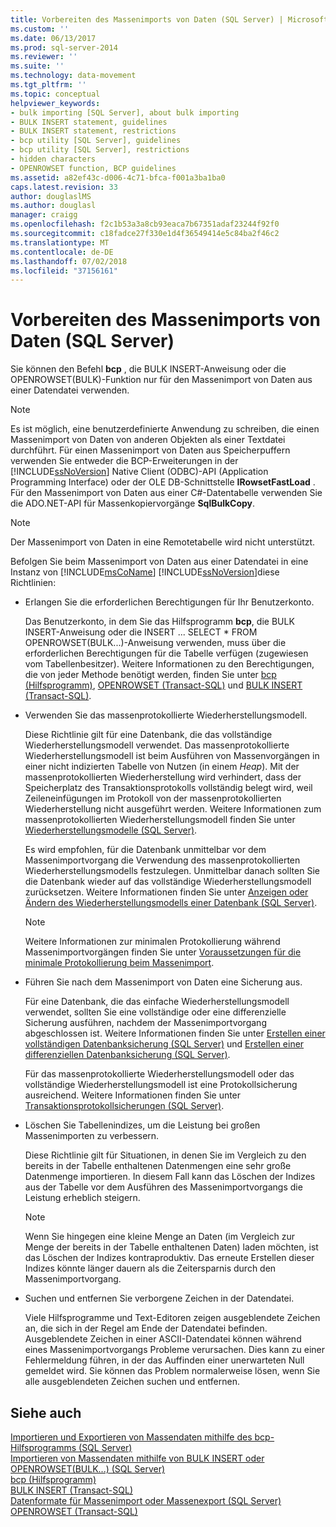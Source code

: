 ```yaml
---
title: Vorbereiten des Massenimports von Daten (SQL Server) | Microsoft-Dokumentation
ms.custom: ''
ms.date: 06/13/2017
ms.prod: sql-server-2014
ms.reviewer: ''
ms.suite: ''
ms.technology: data-movement
ms.tgt_pltfrm: ''
ms.topic: conceptual
helpviewer_keywords:
- bulk importing [SQL Server], about bulk importing
- BULK INSERT statement, guidelines
- BULK INSERT statement, restrictions
- bcp utility [SQL Server], guidelines
- bcp utility [SQL Server], restrictions
- hidden characters
- OPENROWSET function, BCP guidelines
ms.assetid: a82ef43c-d006-4c71-bfca-f001a3ba1ba0
caps.latest.revision: 33
author: douglaslMS
ms.author: douglasl
manager: craigg
ms.openlocfilehash: f2c1b53a3a8cb93eaca7b67351adaf23244f92f0
ms.sourcegitcommit: c18fadce27f330e1d4f36549414e5c84ba2f46c2
ms.translationtype: MT
ms.contentlocale: de-DE
ms.lasthandoff: 07/02/2018
ms.locfileid: "37156161"
---
```

# <a name="prepare-to-bulk-import-data-sql-server"></a>Vorbereiten des Massenimports von Daten (SQL Server)
  Sie können den Befehl **bcp** , die BULK INSERT-Anweisung oder die OPENROWSET(BULK)-Funktion nur für den Massenimport von Daten aus einer Datendatei verwenden.  
  
> [!NOTE]  
>  Es ist möglich, eine benutzerdefinierte Anwendung zu schreiben, die einen Massenimport von Daten von anderen Objekten als einer Textdatei durchführt. Für einen Massenimport von Daten aus Speicherpuffern verwenden Sie entweder die BCP-Erweiterungen in der [!INCLUDE[ssNoVersion](../../includes/ssnoversion-md.md)] Native Client (ODBC)-API (Application Programming Interface) oder der OLE DB-Schnittstelle **IRowsetFastLoad** .  Für den Massenimport von Daten aus einer C#-Datentabelle verwenden Sie die ADO.NET-API für Massenkopiervorgänge **SqlBulkCopy**.  
  
> [!NOTE]  
>  Der Massenimport von Daten in eine Remotetabelle wird nicht unterstützt.  
  
 Befolgen Sie beim Massenimport von Daten aus einer Datendatei in eine Instanz von [!INCLUDE[msCoName](../../includes/msconame-md.md)] [!INCLUDE[ssNoVersion](../../includes/ssnoversion-md.md)]diese Richtlinien:  
  
-   Erlangen Sie die erforderlichen Berechtigungen für Ihr Benutzerkonto.  
  
     Das Benutzerkonto, in dem Sie das Hilfsprogramm **bcp**, die BULK INSERT-Anweisung oder die INSERT ... SELECT * FROM OPENROWSET(BULK...)-Anweisung verwenden, muss über die erforderlichen Berechtigungen für die Tabelle verfügen (zugewiesen vom Tabellenbesitzer). Weitere Informationen zu den Berechtigungen, die von jeder Methode benötigt werden, finden Sie unter [bcp (Hilfsprogramm)](../../tools/bcp-utility.md), [OPENROWSET &#40;Transact-SQL&#41;](/sql/t-sql/functions/openrowset-transact-sql) und [BULK INSERT &#40;Transact-SQL&#41;](/sql/t-sql/statements/bulk-insert-transact-sql).  
  
-   Verwenden Sie das massenprotokollierte Wiederherstellungsmodell.  
  
     Diese Richtlinie gilt für eine Datenbank, die das vollständige Wiederherstellungsmodell verwendet. Das massenprotokollierte Wiederherstellungsmodell ist beim Ausführen von Massenvorgängen in einer nicht indizierten Tabelle von Nutzen (in einem *Heap*). Mit der massenprotokollierten Wiederherstellung wird verhindert, dass der Speicherplatz des Transaktionsprotokolls vollständig belegt wird, weil Zeileneinfügungen im Protokoll von der massenprotokollierten Wiederherstellung nicht ausgeführt werden. Weitere Informationen zum massenprotokollierten Wiederherstellungsmodell finden Sie unter [Wiederherstellungsmodelle &#40;SQL Server&#41;](../backup-restore/recovery-models-sql-server.md).  
  
     Es wird empfohlen, für die Datenbank unmittelbar vor dem Massenimportvorgang die Verwendung des massenprotokollierten Wiederherstellungsmodells festzulegen. Unmittelbar danach sollten Sie die Datenbank wieder auf das vollständige Wiederherstellungsmodell zurücksetzen. Weitere Informationen finden Sie unter [Anzeigen oder Ändern des Wiederherstellungsmodells einer Datenbank &#40;SQL Server&#41;](../backup-restore/view-or-change-the-recovery-model-of-a-database-sql-server.md).  
  
    > [!NOTE]  
    >  Weitere Informationen zur minimalen Protokollierung während Massenimportvorgängen finden Sie unter [Voraussetzungen für die minimale Protokollierung beim Massenimport](prerequisites-for-minimal-logging-in-bulk-import.md).  
  
-   Führen Sie nach dem Massenimport von Daten eine Sicherung aus.  
  
     Für eine Datenbank, die das einfache Wiederherstellungsmodell verwendet, sollten Sie eine vollständige oder eine differenzielle Sicherung ausführen, nachdem der Massenimportvorgang abgeschlossen ist. Weitere Informationen finden Sie unter [Erstellen einer vollständigen Datenbanksicherung &#40;SQL Server&#41;](../backup-restore/create-a-full-database-backup-sql-server.md) und [Erstellen einer differenziellen Datenbanksicherung &#40;SQL Server&#41;](../backup-restore/create-a-differential-database-backup-sql-server.md).  
  
     Für das massenprotokollierte Wiederherstellungsmodell oder das vollständige Wiederherstellungsmodell ist eine Protokollsicherung ausreichend. Weitere Informationen finden Sie unter [Transaktionsprotokollsicherungen &#40;SQL Server&#41;](../backup-restore/transaction-log-backups-sql-server.md).  
  
-   Löschen Sie Tabellenindizes, um die Leistung bei großen Massenimporten zu verbessern.  
  
     Diese Richtlinie gilt für Situationen, in denen Sie im Vergleich zu den bereits in der Tabelle enthaltenen Datenmengen eine sehr große Datenmenge importieren. In diesem Fall kann das Löschen der Indizes aus der Tabelle vor dem Ausführen des Massenimportvorgangs die Leistung erheblich steigern.  
  
    > [!NOTE]  
    >  Wenn Sie hingegen eine kleine Menge an Daten (im Vergleich zur Menge der bereits in der Tabelle enthaltenen Daten) laden möchten, ist das Löschen der Indizes kontraproduktiv. Das erneute Erstellen dieser Indizes könnte länger dauern als die Zeitersparnis durch den Massenimportvorgang.  
  
-   Suchen und entfernen Sie verborgene Zeichen in der Datendatei.  
  
     Viele Hilfsprogramme und Text-Editoren zeigen ausgeblendete Zeichen an, die sich in der Regel am Ende der Datendatei befinden. Ausgeblendete Zeichen in einer ASCII-Datendatei können während eines Massenimportvorgangs Probleme verursachen. Dies kann zu einer Fehlermeldung führen, in der das Auffinden einer unerwarteten Null gemeldet wird. Sie können das Problem normalerweise lösen, wenn Sie alle ausgeblendeten Zeichen suchen und entfernen.  
  
## <a name="see-also"></a>Siehe auch  
 [Importieren und Exportieren von Massendaten mithilfe des bcp-Hilfsprogramms &#40;SQL Server&#41;](import-and-export-bulk-data-by-using-the-bcp-utility-sql-server.md)   
 [Importieren von Massendaten mithilfe von BULK INSERT oder OPENROWSET&#40;BULK...&#41; &#40;SQL Server&#41;](import-bulk-data-by-using-bulk-insert-or-openrowset-bulk-sql-server.md)   
 [bcp (Hilfsprogramm)](../../tools/bcp-utility.md)   
 [BULK INSERT &#40;Transact-SQL&#41;](/sql/t-sql/statements/bulk-insert-transact-sql)   
 [Datenformate für Massenimport oder Massenexport &#40;SQL Server&#41;](data-formats-for-bulk-import-or-bulk-export-sql-server.md)   
 [OPENROWSET &#40;Transact-SQL&#41;](/sql/t-sql/functions/openrowset-transact-sql)  
  
  
